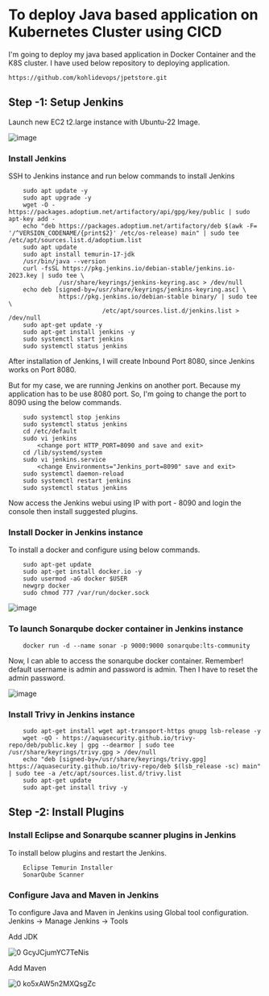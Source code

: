 # To deploy Java based application on Kubernetes Cluster using CICD 

I'm going to deploy my java based application in Docker Container and the K8S cluster. I have used below repository to deploying application.

    https://github.com/kohlidevops/jpetstore.git

## Step -1: Setup Jenkins

Launch new EC2 t2.large instance with Ubuntu-22 Image.

![image](https://github.com/kohlidevops/jpetstore/assets/100069489/d203a4bd-bb8c-46ed-82cf-08fcab180923)

### Install Jenkins

SSH to Jenkins instance and run below commands to install Jenkins
        
        sudo apt update -y
        sudo apt upgrade -y
        wget -O - https://packages.adoptium.net/artifactory/api/gpg/key/public | sudo apt-key add -
        echo "deb https://packages.adoptium.net/artifactory/deb $(awk -F= '/^VERSION_CODENAME/{print$2}' /etc/os-release) main" | sudo tee /etc/apt/sources.list.d/adoptium.list
        sudo apt update
        sudo apt install temurin-17-jdk
        /usr/bin/java --version
        curl -fsSL https://pkg.jenkins.io/debian-stable/jenkins.io-2023.key | sudo tee \
                  /usr/share/keyrings/jenkins-keyring.asc > /dev/null
        echo deb [signed-by=/usr/share/keyrings/jenkins-keyring.asc] \
                  https://pkg.jenkins.io/debian-stable binary/ | sudo tee \
                              /etc/apt/sources.list.d/jenkins.list > /dev/null
        sudo apt-get update -y
        sudo apt-get install jenkins -y
        sudo systemctl start jenkins
        sudo systemctl status jenkins

After installation of Jenkins, I will create Inbound Port 8080, since Jenkins works on Port 8080.

But for my case, we are running Jenkins on another port. Because my application has to be use 8080 port. So, I'm going to change the port to 8090 using the below commands.

        sudo systemctl stop jenkins
        sudo systemctl status jenkins
        cd /etc/default
        sudo vi jenkins   
            <change port HTTP_PORT=8090 and save and exit>
        cd /lib/systemd/system
        sudo vi jenkins.service  
            <change Environments="Jenkins_port=8090" save and exit>
        sudo systemctl daemon-reload
        sudo systemctl restart jenkins
        sudo systemctl status jenkins

Now access the Jenkins webui using IP with port - 8090 and login the console then install suggested plugins.

### Install Docker in Jenkins instance

To install a docker and configure using below commands.

        sudo apt-get update 
        sudo apt-get install docker.io -y 
        sudo usermod -aG docker $USER 
        newgrp docker 
        sudo chmod 777 /var/run/docker.sock

![image](https://github.com/kohlidevops/jpetstore/assets/100069489/795aac40-b076-499a-b6a9-4543e94355d0)

### To launch Sonarqube docker container in Jenkins instance

        docker run -d --name sonar -p 9000:9000 sonarqube:lts-community

Now, I can able to access the sonarqube docker container. Remember! default username is admin and password is admin. Then I have to reset the admin password.

![image](https://github.com/kohlidevops/jpetstore/assets/100069489/b5f152b5-35f7-4f33-8ac8-17b0520bbd20)

### Install Trivy in Jenkins instance

        sudo apt-get install wget apt-transport-https gnupg lsb-release -y
        wget -qO - https://aquasecurity.github.io/trivy-repo/deb/public.key | gpg --dearmor | sudo tee /usr/share/keyrings/trivy.gpg > /dev/null
        echo "deb [signed-by=/usr/share/keyrings/trivy.gpg] https://aquasecurity.github.io/trivy-repo/deb $(lsb_release -sc) main" | sudo tee -a /etc/apt/sources.list.d/trivy.list
        sudo apt-get update
        sudo apt-get install trivy -y

## Step -2: Install Plugins

### Install Eclipse and Sonarqube scanner plugins in Jenkins

To install below plugins and restart the Jenkins.

        Eclipse Temurin Installer
        SonarQube Scanner

### Configure Java and Maven in Jenkins

To configure Java and Maven in Jenkins using Global tool configuration. Jenkins -> Manage Jenkins -> Tools

Add JDK

![0 GcyJCjumYC7TeNis](https://github.com/kohlidevops/jpetstore/assets/100069489/61a6e830-17bd-4f78-94d5-3195540c2e32)

Add Maven

![0 ko5xAW5n2MXQsgZc](https://github.com/kohlidevops/jpetstore/assets/100069489/ffc84fa3-0230-40c7-aeeb-d7324d05fb29)

